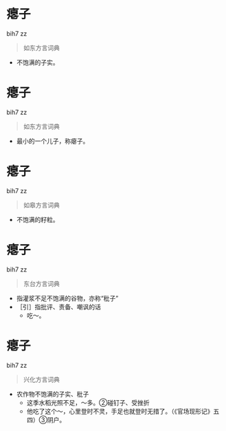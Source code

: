 # 瘪子
bih7 zz
> 如东方言词典
- 不饱满的子实。

# 瘪子
bih7 zz
> 如东方言词典
- 最小的一个儿子，称瘪子。

# 瘪子
bih7 zz
> 如皋方言词典
- 不饱满的籽粒。

# 瘪子
bih7 zz
> 东台方言词典
- 指灌浆不足不饱满的谷物，亦称“秕子”
- ［引］指批评、责备、嘲讽的话
  - 吃～。

# 瘪子
bih7 zz
> 兴化方言词典
- 农作物不饱满的子实、秕子
  - 这季水稻光照不足，～多。②碰钉子、受挫折
  - 他吃了这个～，心里登时不灵，手足也就登时无措了。（《官场现形记》五四）③阴户。
